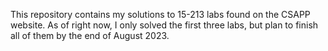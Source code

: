 This repository contains my solutions to 15-213 labs found on the CSAPP website. As of right now, I only solved the first three labs, but plan to finish
all of them by the end of August 2023.

